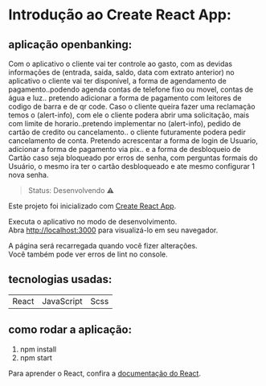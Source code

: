 # Introdução ao Create React App:

## aplicação openbanking:
Com o aplicativo o cliente vai ter controle ao gasto, com as devidas informações de (entrada, saida, saldo, data com extrato anterior)
no aplicativo o cliente vai ter disponível, a forma de agendamento de pagamento..podendo agenda contas de telefone fixo ou movel, 
contas de água e luz.. pretendo adicionar a forma de pagamento com leitores de codigo de barra e de qr code.
   Caso o cliente queira fazer uma reclamação temos o (alert-info), com ele o cliente podera abrir uma solicitação, mais com limite de horario..pretendo implementar no (alert-info), pedido de cartão de credito ou cancelamento.. o cliente futuramente podera pedir cancelamento de conta.
   Pretendo  acrescentar a forma de login de Usuario, adicionar a  forma de pagamento via pix.. e a forma 
de desbloqueio de Cartão caso seja bloqueado por erros de senha, com perguntas formais do Usuário, o mesmo ira ter o cartão desbloqueado
e ate mesmo configurar 1 nova senha.

> Status: Desenvolvendo ⚠️

Este projeto foi inicializado com  [Create React App](https://github.com/facebook/create-react-app).

Executa o aplicativo no modo de desenvolvimento.\
Abra [http://localhost:3000](http://localhost:3000) para visualizá-lo em seu navegador.

A página será recarregada quando você fizer alterações.\
Você também pode ver erros de lint no console.

## tecnologias usadas:
<table>
   <tr>
     <td>React</td>
     <td>JavaScript</td>
     <td>Scss</td>
  </tr>
</table>

## como rodar a aplicação:

  1) npm install
  2) npm start

Para aprender o React, confira a [documentação do React](https://reactjs.org/).
